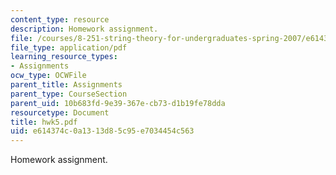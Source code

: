 ```yaml
---
content_type: resource
description: Homework assignment.
file: /courses/8-251-string-theory-for-undergraduates-spring-2007/e614374c0a1313d85c95e7034454c563_hwk5.pdf
file_type: application/pdf
learning_resource_types:
- Assignments
ocw_type: OCWFile
parent_title: Assignments
parent_type: CourseSection
parent_uid: 10b683fd-9e39-367e-cb73-d1b19fe78dda
resourcetype: Document
title: hwk5.pdf
uid: e614374c-0a13-13d8-5c95-e7034454c563
---
```

Homework assignment.


